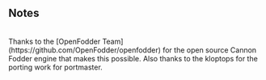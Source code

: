 ## Notes
<br/>
Thanks to the [OpenFodder Team](https://github.com/OpenFodder/openfodder) for the open source Cannon Fodder engine that makes this possible.  Also thanks to the kloptops for the porting work for portmaster.
<br/>
